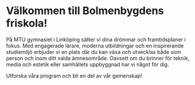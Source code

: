 ---
---

# Välkommen till Bolmenbygdens friskola!

På MTU gymnasiet i Linköping sätter vi dina drömmar och framtidsplaner i fokus.
Med engagerade lärare, moderna utbildningar och en inspirerande studiemiljö erbjuder vi en plats där du kan växa och utvecklas både som person och inom ditt valda ämnesområde. Oavsett om du brinner för teknik, media och estetik eller samhällets uppbyggnad har vi något för dig.

Utforska våra program och bli en del av vår gemenskap!
